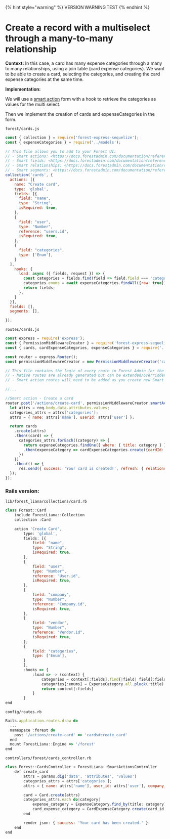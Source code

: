 {% hint style="warning" %}
VERSION WARNING TEST
{% endhint %}
# Create a record with a multiselect through a many-to-many relationship

**Context:** In this case, a card has many expense categories through a many to many relationships, using a join table (card expense categories). We want to be able to create a card, selecting the categories, and creating the card expense categories at the same time.

**Implementation:**

We will use a [smart action](../create-and-manage-smart-actions/) form with a hook to retrieve the categories as values for the multi select.

Then we implement the creation of cards and expenseCategories in the form.

`forest/cards.js`

```jsx
const { collection } = require('forest-express-sequelize');
const { expenseCategories } = require('../models');

// This file allows you to add to your Forest UI:
// - Smart actions: <https://docs.forestadmin.com/documentation/reference-guide/actions/create-and-manage-smart-actions>
// - Smart fields: <https://docs.forestadmin.com/documentation/reference-guide/fields/create-and-manage-smart-fields>
// - Smart relationships: <https://docs.forestadmin.com/documentation/reference-guide/relationships/create-a-smart-relationship>
// - Smart segments: <https://docs.forestadmin.com/documentation/reference-guide/segments/smart-segments>
collection('cards', {
  actions: [{
    name: "Create card",
    type: 'global',
    fields: [{
      field: "name",
      type: "String",
      isRequired: true,
    },
    {
      field: "user",
      type: "Number",
      reference: "users.id",
      isRequired: true,
    },
    {
      field: "categories",
      type: ['Enum'],
    }
  ],
    hooks: {
      load: async ({ fields, request }) => {
        const categories = fields.find(field => field.field === 'categories');
        categories.enums = await expenseCategories.findAll({raw: true}).map(category => category.title);
        return fields;
      },
    }
  }],
  fields: [],
  segments: [],

});
```

`routes/cards.js`

```jsx
const express = require('express');
const { PermissionMiddlewareCreator } = require('forest-express-sequelize');
const { cards, cardExpenseCategories, expenseCategories } = require('../models');

const router = express.Router();
const permissionMiddlewareCreator = new PermissionMiddlewareCreator('cards');

// This file contains the logic of every route in Forest Admin for the collection cards:
// - Native routes are already generated but can be extended/overridden - Learn how to extend a route here: <https://docs.forestadmin.com/documentation/v/v6/reference-guide/routes/extend-a-route>
// - Smart action routes will need to be added as you create new Smart Actions - Learn how to create a Smart Action here: <https://docs.forestadmin.com/documentation/v/v6/reference-guide/actions/create-and-manage-smart-actions>

//...

//Smart action - Create a card
router.post('/actions/create-card', permissionMiddlewareCreator.smartAction(), (req, res) => {
  let attrs = req.body.data.attributes.values;
  categories_attrs = attrs['categories'];
  attrs = { name: attrs['name'], userId: attrs['user'] };

  return cards
    .create(attrs)
    .then((card) => {
      categories_attrs.forEach((category) => {
        return expenseCategories.findOne({ where: { title: category } })
        .then(expenseCategory => cardExpenseCategories.create({cardId: card.id, expenseCategoryId: expenseCategory.id}))
      })
    })
    .then(() => {
      res.send({ success: 'Your card is created!', refresh: { relationships: ['cardExpensesCategories'] },});
  });
});
```

### Rails version:

`lib/forest_liana/collections/card.rb`

```jsx
class Forest::Card
    include ForestLiana::Collection
    collection :Card

    action 'Create Card',
        type: 'global',
        fields: [{
            field: "name",
            type: "String",
            isRequired: true,
        },
        {
            field: "user",
            type: "Number",
            reference: "User.id",
            isRequired: true,
        },
        {
            field: "company",
            type: "Number",
            reference: "Company.id",
            isRequired: true,
        },
        {
            field: "vendor",
            type: "Number",
            reference: "Vendor.id",
            isRequired: true,
        },
        {
            field: "categories",
            type: ['Enum'],
        }
        ],
        :hooks => {
            :load => -> (context) {
                categories = context[:fields].find{|field| field[:field] == 'categories'}
                categories[:enums] = ExpenseCategory.all.pluck(:title)
                return context[:fields]
            }
        }
end
```

`config/routes.rb`

```jsx
Rails.application.routes.draw do
  ...
  namespace :forest do
    post '/actions/create-card' => 'cards#create_card'
  end
  mount ForestLiana::Engine => '/forest'
end
```

`controllers/forest/cards_controller.rb`

```jsx
class Forest::CardsController < ForestLiana::SmartActionsController
    def create_card
        attrs = params.dig('data', 'attributes', 'values')
        categories_attrs = attrs['categories'];
        attrs = { name: attrs['name'], user_id: attrs['user'], company_id: attrs['company'], vendor_id: attrs['vendor'] };

        card = Card.create(attrs)
        categories_attrs.each do|category|
            expense_category = ExpenseCategory.find_by(title: category)
            card_expense_category = CardExpenseCategory.create(card_id: card.id, expense_category_id: expense_category.id)
        end

        render json: { success: 'Your card has been created.' }
    end
end
```
